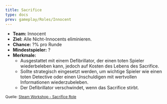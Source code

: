 ```yaml
---
title: Sacrifice
type: docs
prev: gameplay/Roles/Innocent
---
```


- **Team:** Innocent
- **Ziel:** Alle Nicht-Innocents eliminieren.
- **Chance:** ?% pro Runde
- **Mindestspieler:** ?
- **Merkmale:**
  - Ausgestattet mit einem Defibrillator, der einen toten Spieler wiederbeleben kann, jedoch auf Kosten des Lebens des Sacrifice.
  - Sollte strategisch eingesetzt werden, um wichtige Spieler wie einen toten Detective oder einen Unschuldigen mit wertvollen Informationen wiederzubeleben.
  - Der Defibrillator verschwindet, wenn das Sacrifice stirbt.

<small>Quelle: [Steam Workshop - Sacrifice Role](https://steamcommunity.com/sharedfiles/filedetails/?id=2620700649)</small>
